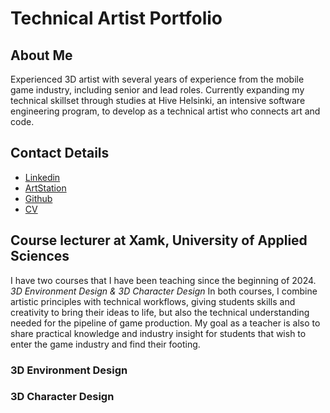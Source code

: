 # Technical Artist Portfolio

## About Me

Experienced 3D artist with several years of experience from the mobile game industry, including senior and lead roles. Currently expanding my technical skillset through studies at Hive Helsinki, an intensive software engineering program, to develop as a technical artist who connects art and code.

## Contact Details
- [Linkedin](https://www.linkedin.com/in/emilia-haanp%C3%A4%C3%A4-25a88070)
- [ArtStation](https://www.artstation.com/emihaa)
- [Github](https://github.com/Emihaa)
- [CV](https://www.canva.com/design/DAGkP6-mzDo/y7aw6FWe4J6OfEcBOld1YQ/edit?utm_content=DAGkP6-mzDo&utm_campaign=designshare&utm_medium=link2&utm_source=sharebutton)

## Course lecturer at Xamk, University of Applied Sciences

I have two courses that I have been teaching since the beginning of 2024. *3D Environment Design & 3D Character Design*
In both courses, I combine artistic principles with technical workflows, giving students skills and creativity to bring their ideas to life, but also the technical understanding needed for the pipeline of game production. My goal as a teacher is also to share practical knowledge and industry insight for students that wish to enter the game industry and find their footing.


### 3D Environment Design



### 3D Character Design


